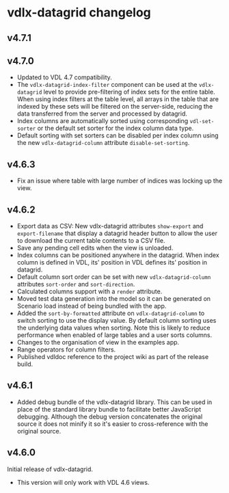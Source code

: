 # vdlx-datagrid changelog

## v4.7.1


## v4.7.0

- Updated to VDL 4.7 compatibility.
- The `vdlx-datagrid-index-filter` component can be used at the `vdlx-datagrid` level to provide pre-filtering of index sets
  for the entire table. When using index filters at the table level, all arrays in the table that are indexed by these sets
  will be filtered on the server-side, reducing the data transferred from the server and processed by datagrid.
- Index columns are automatically sorted using corresponding `vdl-set-sorter` or the default set sorter for the index column data type.
- Default sorting with set sorters can be disabled per index column using the new `vdlx-datagrid-column` attribute `disable-set-sorting`.

## v4.6.3

- Fix an issue where table with large number of indices was locking up the view.

## v4.6.2

- Export data as CSV: New vdlx-datagrid attributes `show-export` and `export-filename` that display a datagrid header 
  button to allow the user to download the current table contents to a CSV file.
- Save any pending cell edits when the view is unloaded. 
- Index columns can be positioned anywhere in the datagrid. When index column is defined in VDL, its' position in VDL defines its'
  position in datagrid.
- Default column sort order can be set with new `vdlx-datagrid-column` attributes `sort-order` and `sort-direction`.
- Calculated columns support with a `render` attribute.
- Moved test data generation into the model so it can be generated on Scenario load instead of being bundled with the app.
- Added the `sort-by-formatted` attribute on `vdlx-datagrid-column` to switch sorting to use the display value. By default column sorting
  uses the underlying data values when sorting. Note this is likely to reduce performance when enabled of large tables and a user sorts columns.
- Changes to the organisation of view in the examples app.
- Range operators for column filters.
- Published vdldoc reference to the project wiki as part of the release build.

## v4.6.1

- Added debug bundle of the vdlx-datagrid library. This can be used in place of the standard library bundle to facilitate 
  better JavaScript debugging. Although the debug version concatenates the original source it does not minify it so it's easier
  to cross-reference with the original source.

## v4.6.0

Initial release of vdlx-datagrid.

- This version will only work with VDL 4.6 views.
